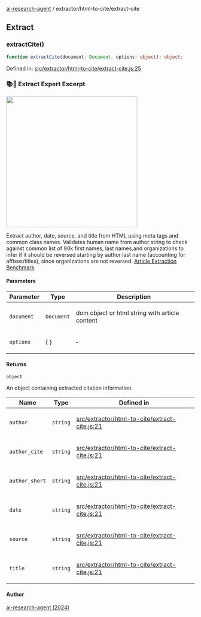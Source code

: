 [ai-research-agent](../../modules.md) / extractor/html-to-cite/extract-cite

## Extract

### extractCite()

```ts
function extractCite(document: Document, options: object): object;
```

Defined in: [src/extractor/html-to-cite/extract-cite.js:25](https://github.com/vtempest/ai-research-agent/tree/master/packages/ai-research-agent/src/extractor/html-to-cite/extract-cite.js#L25)

### 📚💎 Extract Expert Excerpt 
<img width="350px" src="https://i.imgur.com/4GOOM9s.jpeg" />

Extract author, date, source, and title from HTML using meta tags
and common class names. Validates human name from author string to check
against common list of 90k first names, last names,and organizations to infer
if it should be reversed starting by author last name (accounting for affixes/titles),
since organizations are not reversed.
[Article Extraction Benchmark](https://github.com/scrapinghub/article-extraction-benchmark?tab=readme-ov-file#results)

#### Parameters

<table>
<thead>
<tr>
<th>Parameter</th>
<th>Type</th>
<th>Description</th>
</tr>
</thead>
<tbody>
<tr>
<td>

`document`

</td>
<td>

`Document`

</td>
<td>

dom object or html string with article content

</td>
</tr>
<tr>
<td>

`options`

</td>
<td>

\{ \}

</td>
<td>

&hyphen;

</td>
</tr>
</tbody>
</table>

#### Returns

`object`

An object containing extracted citation information.

<table>
<thead>
<tr>
<th>Name</th>
<th>Type</th>
<th>Defined in</th>
</tr>
</thead>
<tbody>
<tr>
<td>

`author`

</td>
<td>

`string`

</td>
<td>

[src/extractor/html-to-cite/extract-cite.js:21](https://github.com/vtempest/ai-research-agent/tree/master/packages/ai-research-agent/src/extractor/html-to-cite/extract-cite.js#L21)

</td>
</tr>
<tr>
<td>

`author_cite`

</td>
<td>

`string`

</td>
<td>

[src/extractor/html-to-cite/extract-cite.js:21](https://github.com/vtempest/ai-research-agent/tree/master/packages/ai-research-agent/src/extractor/html-to-cite/extract-cite.js#L21)

</td>
</tr>
<tr>
<td>

`author_short`

</td>
<td>

`string`

</td>
<td>

[src/extractor/html-to-cite/extract-cite.js:21](https://github.com/vtempest/ai-research-agent/tree/master/packages/ai-research-agent/src/extractor/html-to-cite/extract-cite.js#L21)

</td>
</tr>
<tr>
<td>

`date`

</td>
<td>

`string`

</td>
<td>

[src/extractor/html-to-cite/extract-cite.js:21](https://github.com/vtempest/ai-research-agent/tree/master/packages/ai-research-agent/src/extractor/html-to-cite/extract-cite.js#L21)

</td>
</tr>
<tr>
<td>

`source`

</td>
<td>

`string`

</td>
<td>

[src/extractor/html-to-cite/extract-cite.js:21](https://github.com/vtempest/ai-research-agent/tree/master/packages/ai-research-agent/src/extractor/html-to-cite/extract-cite.js#L21)

</td>
</tr>
<tr>
<td>

`title`

</td>
<td>

`string`

</td>
<td>

[src/extractor/html-to-cite/extract-cite.js:21](https://github.com/vtempest/ai-research-agent/tree/master/packages/ai-research-agent/src/extractor/html-to-cite/extract-cite.js#L21)

</td>
</tr>
</tbody>
</table>

#### Author

[ai-research-agent (2024)](https://airesearch.js.org)
